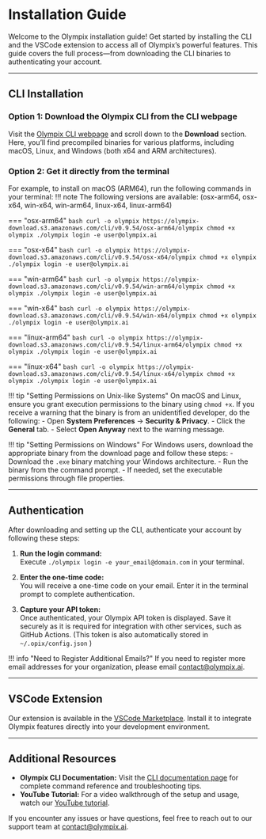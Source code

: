 # Installation Guide

Welcome to the Olympix installation guide! Get started by installing the CLI and the VSCode extension to access all of Olympix’s powerful features. This guide covers the full process—from downloading the CLI binaries to authenticating your account.

---

## CLI Installation

### Option 1: Download the Olympix CLI from the CLI webpage

Visit the [Olympix CLI webpage](https://olympix-download.s3.amazonaws.com/cli/cli_doc.html) and scroll down to the **Download** section. Here, you’ll find precompiled binaries for various platforms, including macOS, Linux, and Windows (both x64 and ARM architectures).

### Option 2: Get it directly from the terminal

For example, to install on macOS (ARM64), run the following commands in your terminal:
!!! note 
    The following versions are available: (osx-arm64, osx-x64, win-x64, win-arm64, linux-x64, linux-arm64)

=== "osx-arm64"
    ```bash
    curl -o olympix https://olympix-download.s3.amazonaws.com/cli/v0.9.54/osx-arm64/olympix
    chmod +x olympix
    ./olympix login -e user@olympix.ai
    ```

=== "osx-x64"
    ```bash
    curl -o olympix https://olympix-download.s3.amazonaws.com/cli/v0.9.54/osx-x64/olympix
    chmod +x olympix
    ./olympix login -e user@olympix.ai
    ```

=== "win-arm64"
    ```bash
    curl -o olympix https://olympix-download.s3.amazonaws.com/cli/v0.9.54/win-arm64/olympix
    chmod +x olympix
    ./olympix login -e user@olympix.ai
    ```

=== "win-x64"
    ```bash
    curl -o olympix https://olympix-download.s3.amazonaws.com/cli/v0.9.54/win-x64/olympix
    chmod +x olympix
    ./olympix login -e user@olympix.ai
    ```

=== "linux-arm64"
    ```bash
    curl -o olympix https://olympix-download.s3.amazonaws.com/cli/v0.9.54/linux-arm64/olympix
    chmod +x olympix
    ./olympix login -e user@olympix.ai
    ```

=== "linux-x64"
    ```bash
    curl -o olympix https://olympix-download.s3.amazonaws.com/cli/v0.9.54/linux-x64/olympix
    chmod +x olympix
    ./olympix login -e user@olympix.ai
    ```


!!! tip "Setting Permissions on Unix-like Systems"
    On macOS and Linux, ensure you grant execution permissions to the binary using `chmod +x`. If you receive a warning that the binary is from an unidentified developer, do the following:
    - Open **System Preferences** → **Security & Privacy**.
    - Click the **General** tab.
    - Select **Open Anyway** next to the warning message.

!!! tip "Setting Permissions on Windows"
    For Windows users, download the appropriate binary from the download page and follow these steps:
    - Download the `.exe` binary matching your Windows architecture.
    - Run the binary from the command prompt.
    - If needed, set the executable permissions through file properties.

---

## Authentication

After downloading and setting up the CLI, authenticate your account by following these steps:

1. **Run the login command:**  
   Execute `./olympix login -e your_email@domain.com` in your terminal.
   
2. **Enter the one-time code:**  
   You will receive a one-time code on your email. Enter it in the terminal prompt to complete authentication.
   
3. **Capture your API token:**  
   Once authenticated, your Olympix API token is displayed. Save it securely as it is required for integration with other services, such as GitHub Actions. (This token is also automatically stored in `~/.opix/config.json` )

!!! info "Need to Register Additional Emails?"
    If you need to register more email addresses for your organization, please email [contact@olympix.ai](mailto:contact@olympix.ai).

---

## VSCode Extension

Our extension is available in the [VSCode Marketplace](https://marketplace.visualstudio.com/items?itemName=Olympixai.olympix). Install it to integrate Olympix features directly into your development environment.

---

## Additional Resources

- **Olympix CLI Documentation:** Visit the [CLI documentation page](./CLI/index.md) for complete command reference and troubleshooting tips.
- **YouTube Tutorial:** For a video walkthrough of the setup and usage, watch our [YouTube tutorial](https://youtu.be/x7Apoq2PgT0).

If you encounter any issues or have questions, feel free to reach out to our support team at [contact@olympix.ai](mailto:contact@olympix.ai).